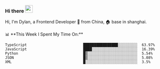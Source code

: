 ### Hi there <img src="https://media.giphy.com/media/hvRJCLFzcasrR4ia7z/giphy.gif" width="25px">

<!-- ![visitors](https://visitor-badge.glitch.me/badge?page_id=dislfyer.dislfyer) --!>

Hi, I'm Dylan, a Frontend Developer 🚀 from China, 🏠 base in shanghai.
<br/>
<br/>

📊 **This Week I Spent My Time On:**


<!--START_SECTION:waka-->

```text
TypeScript                          ████████████████░░░░░░░░░  63.97%
JavaScript                          ████░░░░░░░░░░░░░░░░░░░░░  16.39%
Python                              █▒░░░░░░░░░░░░░░░░░░░░░░░  5.54%
JSON                                █▒░░░░░░░░░░░░░░░░░░░░░░░  5.08%
XML                                 █░░░░░░░░░░░░░░░░░░░░░░░░  3.5%
```

<!--END_SECTION:waka-->

<!--
**About Me:**
 -->
